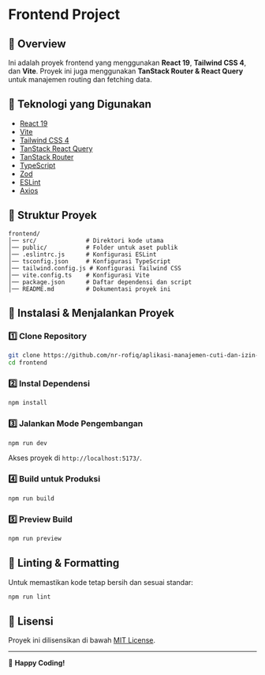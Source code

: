 # Frontend Project

## 📌 Overview

Ini adalah proyek frontend yang menggunakan **React 19**, **Tailwind CSS 4**, dan **Vite**. Proyek ini juga menggunakan **TanStack Router & React Query** untuk manajemen routing dan fetching data.

## 🚀 Teknologi yang Digunakan

- [React 19](https://react.dev/)
- [Vite](https://vitejs.dev/)
- [Tailwind CSS 4](https://tailwindcss.com/)
- [TanStack React Query](https://tanstack.com/query)
- [TanStack Router](https://tanstack.com/router)
- [TypeScript](https://www.typescriptlang.org/)
- [Zod](https://zod.dev/)
- [ESLint](https://eslint.org/)
- [Axios](https://axios-http.com/)

## 📂 Struktur Proyek

```
frontend/
│── src/              # Direktori kode utama
│── public/           # Folder untuk aset publik
│── .eslintrc.js      # Konfigurasi ESLint
│── tsconfig.json     # Konfigurasi TypeScript
│── tailwind.config.js # Konfigurasi Tailwind CSS
│── vite.config.ts    # Konfigurasi Vite
│── package.json      # Daftar dependensi dan script
│── README.md         # Dokumentasi proyek ini
```

## 🔧 Instalasi & Menjalankan Proyek

### 1️⃣ Clone Repository

```sh
git clone https://github.com/nr-rofiq/aplikasi-manajemen-cuti-dan-izin-berbasis-website.git
cd frontend
```

### 2️⃣ Instal Dependensi

```sh
npm install
```

### 3️⃣ Jalankan Mode Pengembangan

```sh
npm run dev
```

Akses proyek di `http://localhost:5173/`.

### 4️⃣ Build untuk Produksi

```sh
npm run build
```

### 5️⃣ Preview Build

```sh
npm run preview
```

## 📏 Linting & Formatting

Untuk memastikan kode tetap bersih dan sesuai standar:

```sh
npm run lint
```

## 📜 Lisensi

Proyek ini dilisensikan di bawah [MIT License](LICENSE).

---

🚀 **Happy Coding!**
